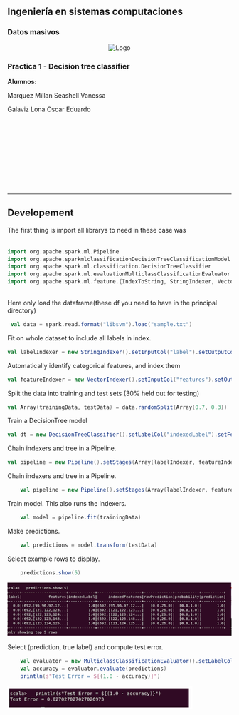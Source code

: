 ## Ingeniería en sistemas computaciones

### Datos masivos

<p align="center">
    <img alt="Logo" src="https://www.tijuana.tecnm.mx/wp-content/themes/tecnm/images/logo_TECT.png" width=250 height=250>
</p>



### Practica 1 - Decision tree classifier

**Alumnos:** 

Marquez Millan Seashell Vanessa 

Galaviz Lona Oscar Eduardo


<br><br><br><br><br><br><br><br><br>



---

## Developement

The first thing is import all librarys to need in these case was

```scala

import org.apache.spark.ml.Pipeline
import org.apache.sparkmlclassificationDecisionTreeClassificationModel
import org.apache.spark.ml.classification.DecisionTreeClassifier
import org.apache.spark.ml.evaluationMulticlassClassificationEvaluator
import org.apache.spark.ml.feature.{IndexToString, StringIndexer, VectorIndexer}
    
```
Here only load the dataframe(these df you need to have in the principal directory)
```scala
 val data = spark.read.format("libsvm").load("sample.txt")
 ```

 Fit on whole dataset to include all labels in index.
 ```scala
val labelIndexer = new StringIndexer().setInputCol("label").setOutputCol("indexedLabel").fit(data)
 ```

 Automatically identify categorical features, and index them
 ```scala
 val featureIndexer = new VectorIndexer().setInputCol("features").setOutputCol("indexedFeatures").setMaxCategories(4).fit(data) 
 ```

 Split the data into training and test sets (30% held out for testing)
```scala
val Array(trainingData, testData) = data.randomSplit(Array(0.7, 0.3))
```

Train a DecisionTree model
```scala
val dt = new DecisionTreeClassifier().setLabelCol("indexedLabel").setFeaturesCol("indexedFeatures")
```

Chain indexers and tree in a Pipeline.
```scala
val pipeline = new Pipeline().setStages(Array(labelIndexer, featureIndexer, dt))
```

Chain indexers and tree in a Pipeline.
```scala
    val pipeline = new Pipeline().setStages(Array(labelIndexer, featureIndexer, dt))
```
Train model. This also runs the indexers.
```scala
    val model = pipeline.fit(trainingData)
```
Make predictions.
```scala
    val predictions = model.transform(testData)
```
Select example rows to display.
```scala
    predictions.show(5)
```
<p>
<img alt="Logo" src="./../Media/P1-2.png" >
</p>

Select (prediction, true label) and compute test error.
```scala
    val evaluator = new MulticlassClassificationEvaluator().setLabelCol("indexedLabel").setPredictionCol("prediction").setMetricName("accuracy")
    val accuracy = evaluator.evaluate(predictions)
    println(s"Test Error = ${(1.0 - accuracy)}")
```
<p>
<img alt="Logo" src="./../Media/P1-1.png" >
</p>

